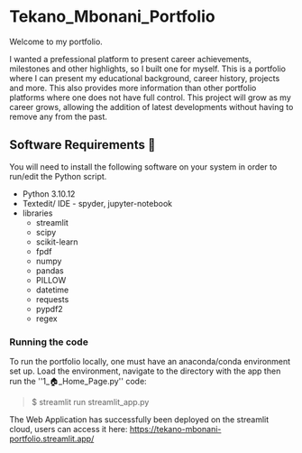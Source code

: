 # Tekano_Mbonani_Portfolio

Welcome to my portfolio. 

I wanted a prefessional platform to present career achievements, milestones and other highlights, so I built one for myself. This is a portfolio where I can present my educational background, career history, projects and more. This also provides more information than other portfolio platforms where one does not have full control. This project will grow as my career grows, allowing the addition of latest developments without having to remove any from the past. 

## Software Requirements 🔌
You will need to install the following software on your system in order to run/edit the Python script.
* Python 3.10.12
* Textedit/ IDE - spyder, jupyter-notebook
* libraries
  * streamlit
  * scipy
  * scikit-learn
  * fpdf
  * numpy
  * pandas
  * PILLOW
  * datetime
  * requests
  * pypdf2
  * regex

### Running the code
To run the portfolio locally, one must have an anaconda/conda environment set up. Load the environment, navigate to the directory with the app then run the ''1_🏠_Home_Page.py'' code:

> $ streamlit run streamlit_app.py

The Web Application has successfully been deployed on the streamlit cloud, users can access it here: https://tekano-mbonani-portfolio.streamlit.app/
